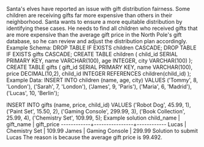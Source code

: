 Santa's elves have reported an issue with gift distribution fairness. Some children are receiving gifts far more expensive than others in their neighborhood. Santa wants to ensure a more equitable distribution by identifying these cases. He needs to find all children who received gifts that are more expensive than the average gift price in the North Pole's gift database, so he can review and adjust the distribution plan accordingly.
Example Schema:
DROP TABLE IF EXISTS children CASCADE;
DROP TABLE IF EXISTS gifts CASCADE;
CREATE TABLE children (
    child_id SERIAL PRIMARY KEY,
    name VARCHAR(100),
    age INTEGER,
    city VARCHAR(100)
);
CREATE TABLE gifts (
    gift_id SERIAL PRIMARY KEY,
    name VARCHAR(100),
    price DECIMAL(10,2),
    child_id INTEGER REFERENCES children(child_id)
);
Example Data:
INSERT INTO children (name, age, city) VALUES
    ('Tommy', 8, 'London'),
    ('Sarah', 7, 'London'),
    ('James', 9, 'Paris'),
    ('Maria', 6, 'Madrid'),
    ('Lucas', 10, 'Berlin');

INSERT INTO gifts (name, price, child_id) VALUES
    ('Robot Dog', 45.99, 1),
    ('Paint Set', 15.50, 2),
    ('Gaming Console', 299.99, 3),
    ('Book Collection', 25.99, 4),
    ('Chemistry Set', 109.99, 5);
Example solution
 child_name |   gift_name    | gift_price 
------------+----------------+------------
 Lucas      | Chemistry Set  |     109.99
 James      | Gaming Console |     299.99
Solution to submit
Lucas
The reason is because the average gift price is 99.492.
